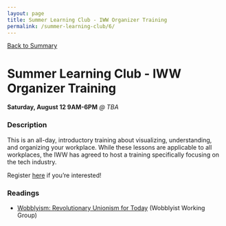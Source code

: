 ```yaml
---
layout: page
title: Summer Learning Club - IWW Organizer Training
permalink: /summer-learning-club/6/
---
```

[Back to Summary](/summer-learning-club/)

# Summer Learning Club - IWW Organizer Training

**Saturday, August 12 9AM-6PM**
*@ TBA*

### Description

This is an all-day, introductory training about visualizing, understanding, and organizing your workplace. While these lessons are applicable to all workplaces, the IWW has agreed to host a training specifically focusing on the tech industry.

Register [here](https://docs.google.com/forms/d/e/1FAIpQLSeWZEL4S8xB0wTlZuYZLL1GrOjiZI6hOKAtbZiRTQ54dGG5YA/viewform?usp=sf) if you’re interested!

### Readings

- [Wobblyism: Revolutionary Unionism for Today](https://libcom.org/library/wobblyism-revolutionary-unionism-today) (Wobblyist Working Group)
